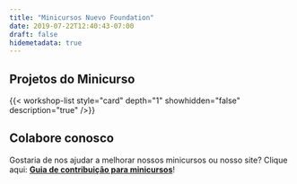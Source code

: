 ```yaml
---
title: "Minicursos Nuevo Foundation"
date: 2019-07-22T12:40:43-07:00
draft: false
hidemetadata: true
---
```


## Projetos do Minicurso

{{< workshop-list style="card" depth="1" showhidden="false" description="true"  />}}

## Colabore conosco

Gostaria de nos ajudar a melhorar nossos minicursos ou nosso site? Clique aqui: **[Guia de contribuição para minicursos](guidelines/)**!
